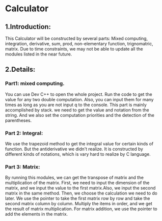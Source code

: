 # Calculator
## 1.Introduction: 
  This Calculator will be constructed by several parts: Mixed computing, integration, derivative, sum, prod, non-elementary function, trignomatric, matrix. Due to time constraints, we may not be able to update all the modules listed in the near future. 
## 2.Details:
### Part1: mixed computing.
You can use Dev C++ to open the whole project. Run the code to get the value for any two double computation. Also, you can input them for many times as long as you are not input q to the console. This part is mainly accomplished by stack. we need to get the value and notation from the string. And we also set the computation priorities and the detection of the parentheses.
### Part 2: Integral:
We use the trapezoid method to get the integral value for certain kinds of function. But the antiderivative we didn't realize. It is constructed by different kinds of notations, which is vary hard to realize by C language.
### Part 3: Matrix:
By running this modules, we can get the transpose of matrix and the multiplication of the matrix. First, we need to input the dimension of the matrix, and we input the value to the first matrix.Also, we input the second matrix in the same method. Then, we choose the calculation we need to do later. 
We use the pointer to take the first matrix row by row and take the second matrix column by column. Multiply the items in order, and we get the result of matrix multiplication.
For matrix addition, we use the pointer to add the elements in the matrix.
